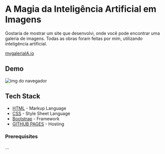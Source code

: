 # A Magia da Inteligência Artificial em Imagens
Gostaria de mostrar um site que desenvolvi, onde você pode encontrar uma galeria de imagens. Todas as obras foram feitas por mim, utilizando inteligência artificial.

[mygaleriaIA.io](https://leodkvt.github.io/mygaleriaIA/)

## Demo
![img do navegador](https://i.imgur.com/jU3A0Ou.png)

## Tech Stack
 - [HTML](https://developer.mozilla.org/en-US/docs/Web/HTML) - Markup Language
 - [CSS](https://developer.mozilla.org/en-US/docs/Web/CSS) - Style Sheet Language
 - [Bootstrap](https://getbootstrap.com/docs/4.6/getting-started/introduction/) - Framework
 - [GITHUB PAGES](https://pages.github.com/) - Hosting

### Prerequisites
...
